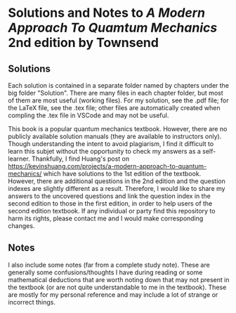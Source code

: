 # Solutions and Notes to *A Modern Approach To Quamtum Mechanics* 2nd edition by Townsend
## Solutions
Each solution is contained in a separate folder named by chapters under the big folder "Solution". There are many files in each chapter folder, but most of them are most useful (working files). For my solution, see the .pdf file; for the LaTeX file, see the .tex file; other files are automatically created when compling the .tex file in VSCode and may not be useful. 

This book is a popular quantum mechanics textbook. However, there are no publicly available solution manuals (they are available to instructors only). Though understanding the intent to avoid plagiarism, I find it difficult to learn this subjet without the opportunity to check my answers as a self-learner. Thankfully, I find Huang's post on https://kevinshuang.com/projects/a-modern-approach-to-quantum-mechanics/ which have solutions to the 1st edition of the textbook. However, there are additional questions in the 2nd edition and the question indexes are slightly different as a result. Therefore, I would like to share my answers to the uncovered questions and link the question index in the second edition to those in the first edition, in order to help users of the second edition textbook. If any individual or party find this repository to harm its rights, please contact me and I would make corresponding changes. 

## Notes
I also include some notes (far from a complete study note). These are generally some confusions/thoughts I have during reading or some mathematical deductions that are worth noting down that may not present in the textbook (or are not quite understandable to me in the textbook). These are mostly for my personal reference and may include a lot of strange or incorrect things.
